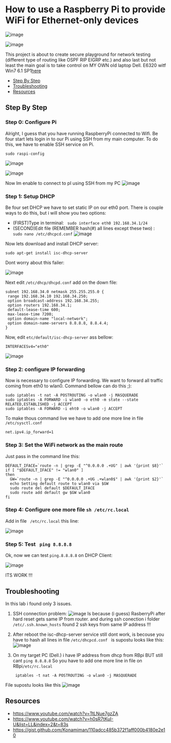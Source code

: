 # How to use a Raspberry Pi to provide WiFi for Ethernet-only devices


![image](https://github.com/cierpowicz/RP-as-router/assets/106453032/12c24901-35b9-4798-9179-f4489f416510)

![image](https://github.com/cierpowicz/RP-as-router/assets/106453032/353eb2b9-6278-4d71-a7c5-ac5e3915cb15)


This project is about to create secure playground for network testing (different type of routing like OSPF RIP EIGRP etc.) and also last but not least the main goal is to take control on MY OWN old laptop Dell. E6320 witf Win7 6.1 SP1[here](https://github.com/cierpowicz/Win7-testing) 

* [Step By Step](#step-by-step)
* [Troubleshooting](#troubleshooting)
* [Resources](#resources)

## Step By Step

### Step 0: Configure Pi

Alright, I guess that you have running RaspberryPi connected to Wifi. Be four start lets login in to our Pi using SSH from my main computer. To do this, we have to enable SSH service on Pi.
```
sudo raspi-config
```
![image](https://github.com/cierpowicz/RP-as-router/assets/106453032/0d5d83b6-ee26-47dd-8306-5efdb4df734e)

![image](https://github.com/cierpowicz/RP-as-router/assets/106453032/2b326dff-8f95-4e6e-85ac-e7a1a78ed9c2)

Now Im enable to connect to pI using SSH from my PC
![image](https://github.com/cierpowicz/RP-as-router/assets/106453032/14c9e951-c5c7-44b1-91a6-b2a2715d4dfa)


### Step 1: Setup DHCP
Be four set DHCP we have to set static IP on our eth0 port. There is couple ways to do this, but i will show you two options:

* (FIRST)Type in terminal:
  ``` sudo interface eth0 192.168.34.1/24```
* (SECOND)Edit file (REMEMBER hash(#) all lines except these two) :
  ``` sudo nano /etc/dhcpcd.conf```
  ![image](https://github.com/cierpowicz/RP-as-router/assets/106453032/814fadf7-918c-4174-9aec-fcf52ccf3a71)

Now lets download and install DHCP server:

``` sudo apt-get install isc-dhcp-server ```

Dont worry about this failer:

![image](https://github.com/cierpowicz/RP-as-router/assets/106453032/d206d38c-ead9-478f-8793-88c28a703f79)


Next edit ```/etc/dhcp/dhcpd.conf``` add on the down file:
``` authoritative;
subnet 192.168.34.0 netmask 255.255.255.0 {
 range 192.168.34.10 192.168.34.250;
 option broadcast-address 192.168.34.255;
 option routers 192.168.34.1;
 default-lease-time 600;
 max-lease-time 7200;
 option domain-name "local-network";
 option domain-name-servers 8.8.8.8, 8.8.4.4;
}
```

Now, edit ``` etc/default/isc-dhcp-server ``` ass bellow:

```INTERFACESv4="eth0"```

![image](https://github.com/cierpowicz/RP-as-router/assets/106453032/dcd20635-33a1-49c3-b923-005152e758ce)




### Step 2: configure IP forwarding

Now is necessary to configure IP forwarding. We want to forward all traffic coming from eth0 to wlan0. Command bellow can do this ;): 
```
sudo iptables -t nat -A POSTROUTING -o wlan0 -j MASQUERADE
sudo iptables -A FORWARD -i wlan0 -o eth0 -m state --state RELATED,ESTABLISHED -j ACCEPT
sudo iptables -A FORWARD -i eht0 -o wlan0 -j ACCEPT
```
To make thous command live we have to add one more line in file ```/etc/sysctl.conf```

```net.ipv4.ip_forward=1```

### Step 3: Set the WiFi network as the main route

Just pass in the command line this: 

```
DEFAULT_IFACE=`route -n | grep -E "^0.0.0.0 .+UG" | awk '{print $8}'`
if [ "$DEFAULT_IFACE" != "wlan0" ]
then
  GW=`route -n | grep -E "^0.0.0.0 .+UG .+wlan0$" | awk '{print $2}'`
  echo Setting default route to wlan0 via $GW
  sudo route del default $DEFAULT_IFACE
  sudo route add default gw $GW wlan0
fi
```

### Step 4: Configure one more file ```sh /etc/rc.local ```

Add in file ``` /etc/rc.local``` this line:

![image](https://github.com/cierpowicz/RP-as-router/assets/106453032/da8e77fd-db42-463d-988d-264c92d08421)

### Step 5: Test ``` ping 8.8.8.8```

Ok, now we can test ```ping.8.8.8.8``` on DHCP Client:

![image](https://github.com/cierpowicz/RP-as-router/assets/106453032/7b649f4c-3d13-4ff5-924b-08b48416cde9)
 
 ITS WORK !!!

## Troubleshooting

In this lab i found only 3 issues.

1. SSH connection problem:
  ![image](https://github.com/cierpowicz/RP-as-router/assets/106453032/770bc050-d762-471a-8d7a-574a24bf37c3)
  Is because (i guess) RasberryPi after hard reset gets same IP from router. and during ssh conection i folder 
  ``` /etc/.ssh.known_hosts ``` found 2 ssh keys from same IP address !!!
2. After reboot the isc-dhcp-server service still dont work, is becouse you have to hash all lines in file
  ```/etc/dhcpcd.conf ``` is supostu looks like this: 
  ![image](https://github.com/cierpowicz/RP-as-router/assets/106453032/5bdeaadf-ee69-42d5-b42f-6d694d63c0b5)
3. On my target PC (Dell.) i have IP address from dhcp from RBpi BUT still cant ```ping 8.8.8.8```
   So you have to add one more line in  file on RBpi```/etc/rc.local```
   
   ``` iptables -t nat -A POSTROUTING -o wlan0 -j MASQUERADE```
  
  File supostu looks like this
  ![image](https://github.com/cierpowicz/RP-as-router/assets/106453032/395ac48f-dcb9-4347-b5b5-ff8defb6e127)

  
  


## Resources

* https://www.youtube.com/watch?v=TtLNue7gzZA
* https://www.youtube.com/watch?v=h0sR7tKuI-U&list=LL&index=2&t=83s
* https://gist.github.com/Konamiman/110adcc485b372f1aff000b4180e2e10











